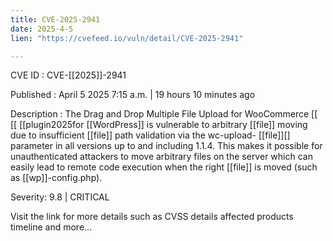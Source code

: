 ```yaml
---
title: CVE-2025-2941
date: 2025-4-5
lien: "https://cvefeed.io/vuln/detail/CVE-2025-2941"

---
```


CVE ID : CVE-[[2025]]-2941

Published :  April 5
2025
7:15 a.m. | 19 hours
10 minutes ago

Description : The Drag and Drop Multiple File Upload for WooCommerce  [[ [[ [[plugin2025for  [[WordPress]] is vulnerable to arbitrary  [[file]] moving due to insufficient  [[file]] path validation via the wc-upload- [[file]][] parameter in all versions up to
and including
1.1.4. This makes it possible for unauthenticated attackers to move arbitrary files on the server
which can easily lead to remote code execution when the right  [[file]] is moved (such as  [[wp]]-config.php).

Severity: 9.8 | CRITICAL

Visit the link for more details
such as CVSS details
affected products
timeline
and more...
